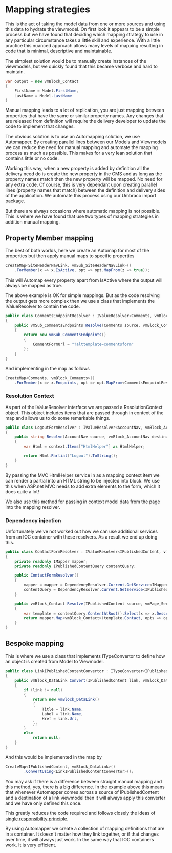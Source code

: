 # Mapping strategies

This is the act of taking the model data from one or more sources and using this data to hydrate the viewmodel. On first look it appears to be a simple process but we have found that deciding which mapping strategy to use in any particular circumstance takes a little skill and experience. With a little practice this nuanced approach allows many levels of mapping resulting in code that is minimal, descriptive and maintainable. 

The simplest solution would be to manually create instances of the viewmodels, but we quickly found that this became verbose and hard to maintain.  

``` c#
var output = new vmBlock_Contact
{
    FirstName = Model.FirstName,
    LastName = Model.LastName
}
```

Manual mapping leads to a lot of replication, you are just mapping between properties that have the same or similar property names. Any changes that are released from definition will require the delivery developer to update the code to implement that changes. 

The obvious solution is to use an Automapping solution, we use Automapper. By creating parallel lines between our Models and Viewmodels we can reduce the need for manual mapping and automate the mapping process as much as possible. This makes for a very lean solution that contains little or no code. 

Working this way, when a new property is added by definition all the delivery need do is create the new property in the CMS and as long as the property names match then the new property will be mapped. No need for any extra code. Of course, this is very dependant upon creating parallel lines (property names that match) between the definition and delivery sides of the application. We automate this process using our Umbraco import package.

But there are always occasions where automatic mapping is not possible. This is where we have found that use two types of mapping strategies in addition manual mapping. 

## Property Member mapping 

The best of both worlds, here we create an Automap for most of the properties but then apply manual maps to specific properties

``` c#
CreateMap<SiteHeaderNavLink, vmSub_SiteHeaderNavLink>()
    .ForMember(x => x.IsActive, opt => opt.MapFrom(z => true));
```

This will Automap every property apart from IsActive where the output will always be mapped as true. 

The above example is OK for simple mappings. But as the code resolving the output gets more complex then we use a class that implements the IValueResolver to contain the code.

``` c#
public class CommentsEndpointResolver : IValueResolver<Comments, vmBlock_Comments, vmSub_CommentsEndpoints>
{
    public vmSub_CommentsEndpoints Resolve(Comments source, vmBlock_Comments destination, vmSub_CommentsEndpoints destMember, ResolutionContext context)
    {
        return new vmSub_CommentsEndpoints()
        {
            CommentFormUrl = "?alttemplate=commentsform"
        };
    }
}
```

And implementing in the map as follows

``` c#
CreateMap<Comments, vmBlock_Comments>()
    .ForMember(x => x.Endpoints, opt => opt.MapFrom<CommentsEndpointResolver>());
```

### Resolution Context

As part of the IValueResolver interface we are passed a ResolutionContext object. This object includes items that are passed through in context of the map and allows us to do some remarkable things. 

``` c#
public class LogoutFormResolver : IValueResolver<AccountNav, vmBlock_AccountNav, string>
{
    public string Resolve(AccountNav source, vmBlock_AccountNav destination, string destMember, ResolutionContext context)
    {
        var Html = context.Items["HtmlHelper"] as HtmlHelper;

        return Html.Partial("Logout").ToString();
    }
}
```

By passing the MVC HtmlHelper service in as a mapping context item we can render a partial into an HTML string to be injected into block. We use this when ASP.net MVC needs to add extra elements to the form, which it does quite a lot!

We also use this method for passing in context model data from the page into the mapping resolver.

### Dependency injection

Unfortunately we've not worked out how we can use additional services from an IOC container with these resolvers. As a result we end up doing this. 

``` c#
public class ContactFormResolver : IValueResolver<IPublishedContent, vmPage_SectionGridPage, vmBlock_Contact>
{
    private readonly IMapper mapper;
    private readonly IPublishedContentQuery contentQuery;

    public ContactFormResolver()
    {
        mapper = mapper = DependencyResolver.Current.GetService<IMapper>();
        contentQuery = DependencyResolver.Current.GetService<IPublishedContentQuery>();
    }

    public vmBlock_Contact Resolve(IPublishedContent source, vmPage_SectionGridPage destination, vmBlock_Contact destMember, ResolutionContext context)
    {
        var template = contentQuery.ContentAtRoot().Select(x => x.Descendant<Template>()).FirstOrDefault();
        return mapper.Map<vmBlock_Contact>(template.Contact, opts => opts.Items["HtmlHelper"] = context.Items["HtmlHelper"]);
    }
}
```

## Bespoke mapping

This is where we use a class that implements ITypeConvertor to define how an object is created from Model to Viewmodel. 

``` c#
public class LinkIPublishedContentConvertor : ITypeConverter<IPublishedContent, vmBlock_DataLink>
{
    public vmBlock_DataLink Convert(IPublishedContent link, vmBlock_DataLink destination, ResolutionContext context)
    {
        if (link != null)
        {
            return new vmBlock_DataLink()
            {
                Title = link.Name,
                Label = link.Name,
                Href = link.Url,
            };
        }
        else
            return null;
    }
}
```

And this would be implemented in the map by

``` c#
CreateMap<IPublishedContent, vmBlock_DataLink>()
        .ConvertUsing<LinkIPublishedContentConvertor>();
```

You may ask if there is a difference between straight manual mapping and this method, yes, there is a big difference. In the example above this means that whenever Automapper comes across a source of IPublishedContent and a destination of a link viewmodel then it will always apply this converter and we have only defined this once.

This greatly reduces the code required and follows closely the ideas of [single responsibility principle](https://en.wikipedia.org/wiki/Single_responsibility_principle).

By using Automapper we create a collection of mapping definitions that are in a container. It doesn't matter how they link together, or if that changes over time, it will always just work. In the same way that IOC containers work. It is very efficient. 